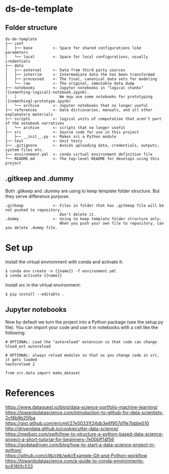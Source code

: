 # ds-de-template

## Folder structure
```
ds-de-template
├── conf
│   ├── base         <- Space for shared configurations like parameters
│   └── local        <- Space for local configurations, usually credentials
├── data
│   ├── external     <- Data from third party sources
│   ├── interrim     <- Intermediate data the has been transformed
│   ├── processed    <- The final, canonical data sets for modeling
│   └── raw          <- The original, immutable data dump
├── notebooks        <- Jupyter notebooks in "logical chunks" ({something-logical}-notebook.ipynb).
│   │                   We may use some notebooks for prototyping ({something}-prototype.ipynb)
│   └── archive      <- Jupyter notebooks that no longer useful
├── references       <- Data dictionaries, manuals, and all other explanatory materials
├── scripts          <- logical units of computation that aren't part of the notebook narratives
│   └── archive      <- scripts that no longer useful
├── src              <- Source code for use in this project
│   ├── __init__.py  <- Makes src a Python module
├── test             <- Unit tests
├── .gitignore       <- Avoids uploading data, credentials, outputs, system files etc.
├── environment.yml  <- conda virtual environment definition file
└── README.md        <- The top-level README for develops using this project
```

## .gitkeep and .dummy
Both .gitkeep and .dummy are using to keep template folder structure. But they serve difference purpose.
```
.gitkeep             <- Files in folder that has .gitkeep file will be not pushed to repository.
                        Don't delete it.
.dummy               <- Using to keep template folder structure only.
                        When you push your own file to repository, can you delete .dummy file. 
```
# Set up
Install the virtual environment with conda and activate it:
```
$ conda env create -n {{name}} -f environment.yml
$ conda activate {{name}} 
```
Install src in the virtual environment:
```
$ pip install --editable .
```

## Jupyter notebooks
Now by default we turn the project into a Python package (see the setup.py file). You can import your code and use it in notebooks with a cell like the following:

```
# OPTIONAL: Load the "autoreload" extension so that code can change
%load_ext autoreload

# OPTIONAL: always reload modules so that as you change code in src, it gets loaded
%autoreload 2

from src.data import make_dataset
```





# References
https://www.dataquest.io/blog/data-science-portfolio-machine-learning/<br />
https://towardsdatascience.com/introduction-to-github-for-data-scientists-2cf8b9b25fba<br />
https://gist.github.com/ericmjl/27e50331f24db3e8f957d1fe7bbbe510<br />
http://drivendata.github.io/cookiecutter-data-science/<br />
https://medium.com/swlh/how-to-structure-a-python-based-data-science-project-a-short-tutorial-for-beginners-7e00bff14f56<br />
https://godatadriven.com/blog/how-to-start-a-data-science-project-in-python/<br />
https://github.com/cltk/cltk/wiki/Example-Git-and-Python-workflow<br />
https://towardsdatascience.com/a-guide-to-conda-environments-bc6180fc533